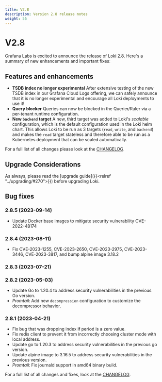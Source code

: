 ```yaml
---
title: V2.8
description: Version 2.8 release notes
weight: 55
---
```


# V2.8
Grafana Labs is excited to announce the release of Loki 2.8. Here's a summary of new enhancements and important fixes:

## Features and enhancements

- **TSDB index no longer experimental** After extensive testing of the new TSDB index in our Grafana Cloud Logs offering, we can safely announce that it is no longer experimental and encourage all Loki deployments to use it!
- **Query blocker** Queries can now be blocked in the Querier/Ruler via a per-tenant runtime configuration.
- **New `backend` target** A new, third target was added to Loki's _scalable_ configuration, which is the default configuration used in the Loki helm chart. This allows Loki to be run as 3 targets (`read`, `write`, and `backend`) and makes the `read` target stateless and therefore able to be run as a Kubernetes deployment that can be scaled automatically.


For a full list of all changes please look at the [CHANGELOG](https://github.com/grafana/loki/blob/release-2.8.x/CHANGELOG.md).

## Upgrade Considerations

As always, please read the [upgrade guide]({{<relref "../upgrading/#270">}}) before upgrading Loki.

## Bug fixes

### 2.8.5 (2023-09-14)

* Update Docker base images to mitigate security vulnerability CVE-2022-48174

### 2.8.4 (2023-08-11)

* Fix CVE-2023-1255, CVE-2023-2650, CVE-2023-2975, CVE-2023-3446, CVE-2023-3817, and bump alpine image 3.18.2

### 2.8.3 (2023-07-21)
 

### 2.8.2 (2023-05-03)

* Update Go to 1.20.4 to address security vulnerabilities in the previous Go version.
* *Promtail*: Add new `decompression` configuration to customize the decompressor behavior.

### 2.8.1 (2023-04-21)

* Fix bug that was dropping index if period is a zero value.
* Fix redis client to prevent it from incorrectly choosing cluster mode with local address.
* Update go to 1.20.3 to address security vulnerabilities in the previous go version.
* Update alpine image to 3.16.5 to address security vulnerabilities in the previous version.
* *Promtail*: Fix journald support in amd64 binary build.

For a full list of all changes and fixes, look at the [CHANGELOG](https://github.com/grafana/loki/blob/release-2.8.x/CHANGELOG.md).